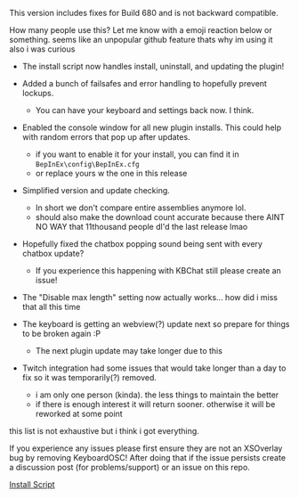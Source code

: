 
This version includes fixes for Build 680 and is not backward compatible.

How many people use this? Let me know with a emoji reaction below or something. seems like an unpopular github feature thats why im using it also i was curious


- The install script now handles install, uninstall, and updating the plugin!
- Added a bunch of failsafes and error handling to hopefully prevent lockups. 
  - You can have your keyboard and settings back now. I think.
- Enabled the console window for all new plugin installs. This could help with random errors that pop up after updates.
    - if you want to enable it for your install, you can find it in `BepInEx\config\BepInEx.cfg`
    - or replace yours w the one in this release
- Simplified version and update checking. 
  - In short we don't compare entire assemblies anymore lol. 
  - should also make the download count accurate because there AINT NO WAY that 11thousand people dl'd the last release lmao
- Hopefully fixed the chatbox popping sound being sent with every chatbox update? 
  - If you experience this happening with KBChat still please create an issue!
- The "Disable max length" setting now actually works... how did i miss that all this time

- The keyboard is getting an webview(?) update next so prepare for things to be broken again :P
    - The next plugin update may take longer due to this
- Twitch integration had some issues that would take longer than a day to fix so it was temporarily(?) removed.
  - i am only one person (kinda). the less things to maintain the better
  - if there is enough interest it will return sooner. otherwise it will be reworked at some point

this list is not exhaustive but i think i got everything.

If you experience any issues please first ensure they are not an XSOverlay bug by removing KeyboardOSC!
After doing that if the issue persists create a discussion post (for problems/support) or an issue on this repo.

[Install Script](https://github.com/nyakowint/xsoverlay-keyboard-osc#how-to-install)